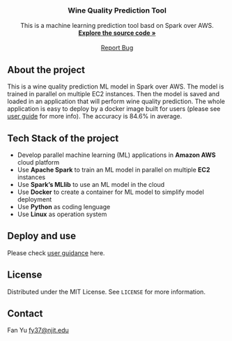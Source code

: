 
<h3 align="center">Wine Quality Prediction Tool</h3>

  <p align="center">
    This is a machine learning prediction tool basd on Spark over AWS.
    <br />
    <a href="https://github.com/konaer/WineQualityPrediction/"><strong>Explore the source code »</strong></a>
    <br />
    <br />
    <a href="https://github.com/konaer/WineQualityPrediction/issues">Report Bug</a>
  </p>


## About the project

This is a wine quality prediction ML model in Spark over AWS. The model is trained in parallel on multiple EC2 instances. Then the model is saved and loaded in an application that will perform wine quality prediction. The whole application is easy to deploy by a docker image built for users (please see <a href="https://github.com/konaer/WineQualityPrediction/blob/main/UserGuidance.pdf">user guide</a> for more info). The accuracy is 84.6% in average.   


## Tech Stack of the project

* Develop parallel machine learning (ML) applications in **Amazon AWS** cloud platform
* Use **Apache Spark** to train an ML model in parallel on multiple **EC2** instances
* Use **Spark’s MLlib** to use an ML model in the cloud
* Use **Docker** to create a container for ML model to simplify model deployment
* Use **Python** as coding lenguage
* Use **Linux** as operation system


## Deploy and use
Please check <a href="https://github.com/kakatoto1/CS643/blob/main/UserGuidance.pdf">user guidance</a> here.


<!-- LICENSE -->
## License

Distributed under the MIT License. See `LICENSE` for more information.

<!-- CONTACT -->
## Contact

Fan Yu fy37@njit.edu
